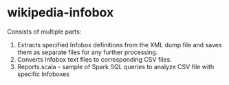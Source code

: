 # wikipedia-infobox

Consists of multiple parts:

1. Extracts specified Infobox definitions from the XML dump file and saves them as separate files for any further processing.
2. Converts Infobox text files to corresponding CSV files.
3. Reports.scala - sample of Spark SQL queries to analyze CSV file with specific Infoboxes 
